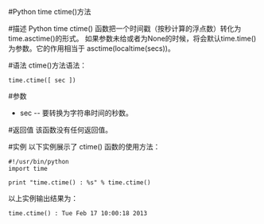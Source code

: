 #Python time ctime()方法

#描述
Python time ctime() 函数把一个时间戳（按秒计算的浮点数）转化为time.asctime()的形式。 如果参数未给或者为None的时候，将会默认time.time()为参数。它的作用相当于 asctime(localtime(secs))。

#语法
ctime()方法语法：

```
time.ctime([ sec ])
```

#参数
- sec -- 要转换为字符串时间的秒数。

#返回值
该函数没有任何返回值。

#实例
以下实例展示了 ctime() 函数的使用方法：

```
#!/usr/bin/python
import time

print "time.ctime() : %s" % time.ctime()
```
以上实例输出结果为：

```
time.ctime() : Tue Feb 17 10:00:18 2013
```